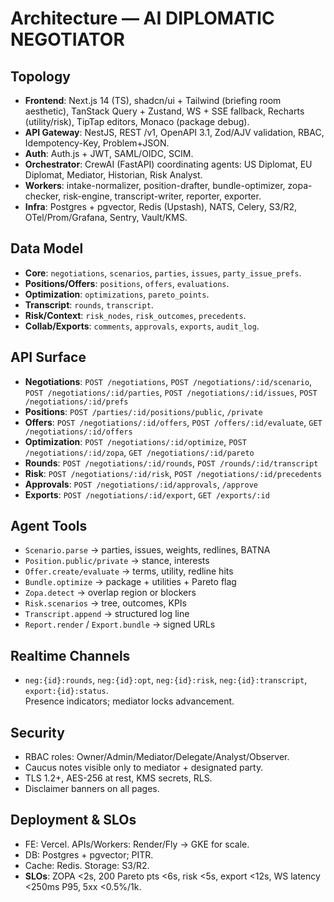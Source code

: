 # Architecture — AI DIPLOMATIC NEGOTIATOR

## Topology
- **Frontend**: Next.js 14 (TS), shadcn/ui + Tailwind (briefing room aesthetic), TanStack Query + Zustand, WS + SSE fallback, Recharts (utility/risk), TipTap editors, Monaco (package debug).  
- **API Gateway**: NestJS, REST /v1, OpenAPI 3.1, Zod/AJV validation, RBAC, Idempotency-Key, Problem+JSON.  
- **Auth**: Auth.js + JWT, SAML/OIDC, SCIM.  
- **Orchestrator**: CrewAI (FastAPI) coordinating agents: US Diplomat, EU Diplomat, Mediator, Historian, Risk Analyst.  
- **Workers**: intake-normalizer, position-drafter, bundle-optimizer, zopa-checker, risk-engine, transcript-writer, reporter, exporter.  
- **Infra**: Postgres + pgvector, Redis (Upstash), NATS, Celery, S3/R2, OTel/Prom/Grafana, Sentry, Vault/KMS.  

## Data Model
- **Core**: `negotiations`, `scenarios`, `parties`, `issues`, `party_issue_prefs`.  
- **Positions/Offers**: `positions`, `offers`, `evaluations`.  
- **Optimization**: `optimizations`, `pareto_points`.  
- **Transcript**: `rounds`, `transcript`.  
- **Risk/Context**: `risk_nodes`, `risk_outcomes`, `precedents`.  
- **Collab/Exports**: `comments`, `approvals`, `exports`, `audit_log`.  

## API Surface
- **Negotiations**: `POST /negotiations`, `POST /negotiations/:id/scenario`, `POST /negotiations/:id/parties`, `POST /negotiations/:id/issues`, `POST /negotiations/:id/prefs`  
- **Positions**: `POST /parties/:id/positions/public`, `/private`  
- **Offers**: `POST /negotiations/:id/offers`, `POST /offers/:id/evaluate`, `GET /negotiations/:id/offers`  
- **Optimization**: `POST /negotiations/:id/optimize`, `POST /negotiations/:id/zopa`, `GET /negotiations/:id/pareto`  
- **Rounds**: `POST /negotiations/:id/rounds`, `POST /rounds/:id/transcript`  
- **Risk**: `POST /negotiations/:id/risk`, `POST /negotiations/:id/precedents`  
- **Approvals**: `POST /negotiations/:id/approvals`, `/approve`  
- **Exports**: `POST /negotiations/:id/export`, `GET /exports/:id`  

## Agent Tools
- `Scenario.parse` → parties, issues, weights, redlines, BATNA  
- `Position.public/private` → stance, interests  
- `Offer.create/evaluate` → terms, utility, redline hits  
- `Bundle.optimize` → package + utilities + Pareto flag  
- `Zopa.detect` → overlap region or blockers  
- `Risk.scenarios` → tree, outcomes, KPIs  
- `Transcript.append` → structured log line  
- `Report.render` / `Export.bundle` → signed URLs  

## Realtime Channels
- `neg:{id}:rounds`, `neg:{id}:opt`, `neg:{id}:risk`, `neg:{id}:transcript`, `export:{id}:status`.  
Presence indicators; mediator locks advancement.  

## Security
- RBAC roles: Owner/Admin/Mediator/Delegate/Analyst/Observer.  
- Caucus notes visible only to mediator + designated party.  
- TLS 1.2+, AES-256 at rest, KMS secrets, RLS.  
- Disclaimer banners on all pages.  

## Deployment & SLOs
- FE: Vercel. APIs/Workers: Render/Fly → GKE for scale.  
- DB: Postgres + pgvector; PITR.  
- Cache: Redis. Storage: S3/R2.  
- **SLOs**: ZOPA <2s, 200 Pareto pts <6s, risk <5s, export <12s, WS latency <250ms P95, 5xx <0.5%/1k.  

